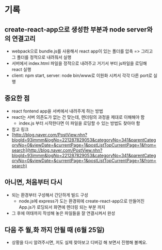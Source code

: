# 기록

## create-react-app으로 생성한 부분과 node server와의 연결고리

- webpack으로 bundle.js를 사용해서 react app이 있는 폴더를 압축 => 그리고 그 폴더를 정적으로 내려줘서 실행
- 서버에서 index.html 파일을 정적으로 내려주고 거기서 부터 js파일을 로딩해 react 실행
- client: npm start, server: node bin/www로 이원화 시켜서 각각 다른 port로 실행

## 중요한 점

- react fontend app을 서버에서 내려주게 하는 방법
- react는 서버 의존도가 없는 건 맞는데, 렌더링의 과정을 제대로 이해해야 함
  - index.js 부터 시작한다면 이 파일을 로딩할 수 있는 방법도 찾아야 함
- 참고 링크
- [http://blog.naver.com/PostView.nhn?blogId=93immm&logNo=221287829053&categoryNo=341&parentCategoryNo=0&viewDate=&currentPage=1&postListTopCurrentPage=1&from=search](http://blog.naver.com/PostView.nhn?blogId=93immm&logNo=221287829053&categoryNo=341&parentCategoryNo=0&viewDate=&currentPage=1&postListTopCurrentPage=1&from=search)

## 아니면, 처음부터 다시

- 되는 환경부터 구성해서 간단하게 빌드 구성
  - node.js에 express가 도는 환경위에 create-react-app으로 만들어진 App.js가 로딩되서 화면에 렌더링 되는 부분 까지
- 그 후에 여태까지 작성해 놓은 파일들을 잘 연결시켜서 완성

## 다음 주 월,화 까지 안될 때 (6월 25일)

- 상황을 다시 알려주시면, 저도 실제 찾아보고 디버깅 해 보면서 진행해 볼꼐요.
